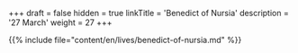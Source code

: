 +++
draft = false
hidden = true
linkTitle = 'Benedict of Nursia'
description = '27 March'
weight = 27
+++

{{% include file="content/en/lives/benedict-of-nursia.md" %}}
